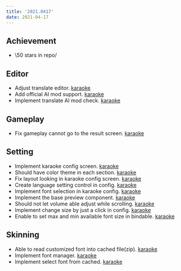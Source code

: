 ```yaml
---
title: '2021.0417'
date: 2021-04-17
---
```


## Achievement
- \50 stars in repo/

## Editor
- Adjust translate editor. [karaoke](#516@andy840119)
- Add official AI mod support. [karaoke](#564@andy840119)
- Implement translate AI mod check. [karaoke](#566@andy840119)

## Gameplay
- Fix gameplay cannot go to the result screen. [karaoke](#517@andy840119)

## Setting
- Implement karaoke config screen. [karaoke](#534@andy840119)
- Should have color theme in each section. [karaoke](#537@andy840119)
- Fix layout looking in karaoke config screen. [karaoke](#538@andy840119)
- Create language setting control in config. [karaoke](#539@andy840119)
- Implement font selection in karaoke config. [karaoke](#540@andy840119)
- Implement the base preview component. [karaoke](#543@andy840119)
- Should not let volume able adjust while scrolling. [karaoke](#541@andy840119)
- Implement change size by just a click in config. [karaoke](#548@andy840119)
- Enable to set max and min available font size in bindable. [karaoke](#551@andy840119)

## Skinning
- Able to read customized font into cached file(zip). [karaoke](#526#528@andy840119)
- Implement font manager. [karaoke](#552@andy840119)
- Implement select font from cached. [karaoke](#530@andy840119)